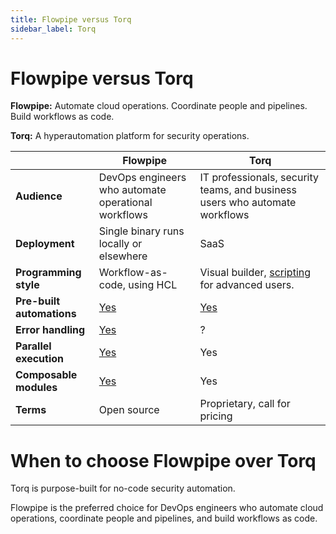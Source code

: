 ```yaml
---
title: Flowpipe versus Torq
sidebar_label: Torq
---
```


# Flowpipe versus Torq


**Flowpipe:** Automate cloud operations. Coordinate people and pipelines. Build workflows as code.


**Torq:** A hyperautomation platform for security operations.  




 | | **Flowpipe** | **Torq** | 
| --- | --- | --- |
| **Audience** | DevOps engineers who automate operational workflows | IT professionals, security teams, and business users who automate workflows |
| **Deployment** | Single binary runs locally or elsewhere | SaaS |
| **Programming style** | Workflow-as-code, using HCL | Visual builder, <a href="https://learn.torq.io/docs/scripting" target="_blank">scripting</a> for advanced users. |
| **Pre-built automations** | <a href="https://hub.powerpipe.io" target="_blank">Yes</a> | <a href="https://torq.io/integrations/" target="_blank">Yes</a> |
| **Error handling** | <a href="https://flowpipe.io/docs/build/write-pipelines/errors" target="_blank">Yes</a> | ? |
| **Parallel execution** | <a href="https://flowpipe.io/docs/build/write-pipelines/iteration#for_each" target="_blank">Yes</a> | Yes |
| **Composable modules** | <a href="https://flowpipe.io/docs/build/mod-dependencies" target="_blank">Yes</a> | Yes |
| **Terms** | Open source | Proprietary, call for pricing |

# When to choose Flowpipe over Torq

Torq is purpose-built for no-code security automation.  
  
Flowpipe is the preferred choice for DevOps engineers who automate cloud operations, coordinate people and pipelines, and build workflows as code.

